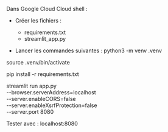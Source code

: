 Dans Google Cloud Cloud shell :

- Créer les fichiers :
    - requirements.txt
    - streamlit_app.py

- Lancer les commandes suivantes :
python3 -m venv .venv

source .venv/bin/activate

pip install -r requirements.txt

streamlit run app.py \
  --browser.serverAddress=localhost \
  --server.enableCORS=false \
  --server.enableXsrfProtection=false \
  --server.port 8080

Tester avec : localhost:8080
